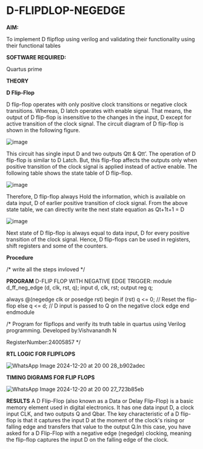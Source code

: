 # D-FLIPDLOP-NEGEDGE

**AIM:**

To implement  D flipflop using verilog and validating their functionality using their functional tables

**SOFTWARE REQUIRED:**

Quartus prime

**THEORY**

**D Flip-Flop**

D flip-flop operates with only positive clock transitions or negative clock transitions. Whereas, D latch operates with enable signal. That means, the output of D flip-flop is insensitive to the changes in the input, D except for active transition of the clock signal. The circuit diagram of D flip-flop is shown in the following figure.

![image](https://github.com/naavaneetha/D-FLIPDLOP-NEGEDGE/assets/154305477/48c81fe8-bc3f-40e7-95e2-519fc155ad51)

This circuit has single input D and two outputs Qtt & Qtt’. The operation of D flip-flop is similar to D Latch. But, this flip-flop affects the outputs only when positive transition of the clock signal is applied instead of active enable. The following table shows the state table of D flip-flop.

![image](https://github.com/naavaneetha/D-FLIPDLOP-NEGEDGE/assets/154305477/e5f3fda7-68ec-4a3a-a0a4-cf6f9cc4ab55)

Therefore, D flip-flop always Hold the information, which is available on data input, D of earlier positive transition of clock signal. From the above state table, we can directly write the next state equation as Qt+1t+1 = D

![image](https://github.com/naavaneetha/D-FLIPDLOP-NEGEDGE/assets/154305477/8592c0d8-2917-4142-91b9-d6c30dd891d2)

Next state of D flip-flop is always equal to data input, D for every positive transition of the clock signal. Hence, D flip-flops can be used in registers, shift registers and some of the counters.

**Procedure**

/* write all the steps invloved */

**PROGRAM**
D-FLIP FLOP WITH NEGATIVE EDGE TRIGGER:
module d_ff_neg_edge (d, clk, rst, q);
  input d, clk, rst;
  output reg q;

  always @(negedge clk or posedge rst) begin
    if (rst)
      q <= 0; // Reset the flip-flop
    else
      q <= d; // D input is passed to Q on the negative clock edge
  end
endmodule

/* Program for flipflops and verify its truth table in quartus using Verilog programming. Developed by:Vishvanandh N

RegisterNumber:24005857
*/

**RTL LOGIC FOR FLIPFLOPS**

![WhatsApp Image 2024-12-20 at 20 00 28_b902adec](https://github.com/user-attachments/assets/e9f869d9-903a-4215-ad04-d24704e9691b)

**TIMING DIGRAMS FOR FLIP FLOPS**

![WhatsApp Image 2024-12-20 at 20 00 27_723b85eb](https://github.com/user-attachments/assets/e3431839-3893-476b-bac1-48fb97a0c371)

**RESULTS**
A D Flip-Flop (also known as a Data or Delay Flip-Flop) is a basic memory element used in digital electronics. It has one data input D, a clock input CLK, and two outputs Q and Qbar. The key characteristic of a D flip-flop is that it captures the input D at the moment of the clock's rising or falling edge and transfers that value to the output Q.In this case, you have asked for a D Flip-Flop with a negative edge (negedge) clocking, meaning the flip-flop captures the input D on the falling edge of the clock.
